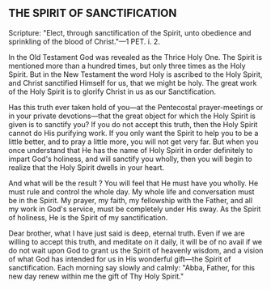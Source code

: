 ## THE SPIRIT OF SANCTIFICATION ##

Scripture: "Elect, through sanctification of the Spirit, unto obedience and sprinkling of the blood of Christ."—1 PET. i. 2.



In the Old Testament God was revealed as the Thrice Holy One. The Spirit is mentioned more than a hundred times, but only three times as the Holy Spirit. But in the New Testament the word Holy is ascribed to the Holy Spirit, and Christ sanctified Himself for us, that we might be holy. The great work of the Holy Spirit is to glorify Christ in us as our Sanctification.



Has this truth ever taken hold of you—at the Pentecostal prayer-meetings or in your private devotions—that the great object for which the Holy Spirit is given is to sanctify you? If you do not accept this truth, then the Holy Spirit cannot do His purifying work. If you only want the Spirit to help you to be a little better, and to pray a little more, you will not get very far. But when you once understand that He has the name of Holy Spirit in order definitely to impart God's holiness, and will sanctify you wholly, then you will begin to realize that the Holy Spirit dwells in your heart.



And what will be the result ? You will feel that He must have you wholly. He must rule and control the whole day. My whole life and conversation must be in the Spirit. My prayer, my faith, my fellowship with the Father, and all my work in God's service, must be completely under His sway. As the Spirit of holiness, He is the Spirit of my sanctification.



Dear brother, what I have just said is deep, eternal truth. Even if we are willing to accept this truth, and meditate on it daily, it will be of no avail if we do not wait upon God to grant us the Spirit of heavenly wisdom, and a vision of what God has intended for us in His wonderful gift—the Spirit of sanctification. Each morning say slowly and calmly: "Abba, Father, for this new day renew within me the gift of Thy Holy Spirit."

